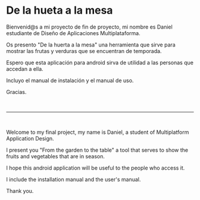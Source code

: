 # De la hueta a la mesa

Bienvenid@s a mi proyecto de fin de proyecto, mi nombre es Daniel estudiante de Diseño de Aplicaciones Multiplataforma.

Os presento "De la huerta a la mesa" una herramienta que sirve para mostrar las frutas y verduras que se encuentran de temporada.

Espero que esta aplicación para android sirva de utilidad a las personas que accedan a ella.

Incluyo el manual de instalación y el manual de uso.

Gracias.

<br>

 ---

<br>

Welcome to my final project, my name is Daniel, a student of Multiplatform Application Design.

I present you "From the garden to the table" a tool that serves to show the fruits and vegetables that are in season.

I hope this android application will be useful to the people who access it.

I include the installation manual and the user's manual.

Thank you.